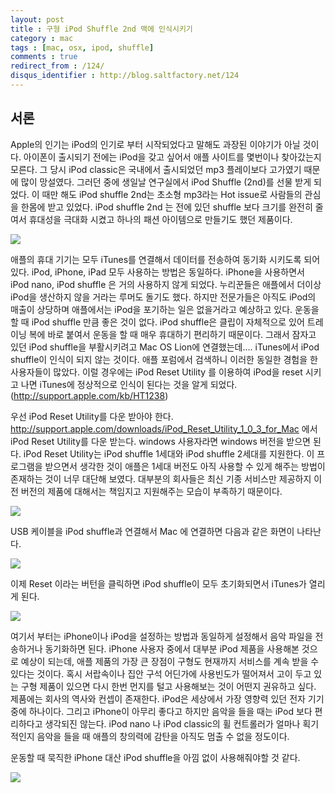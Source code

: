 ```yaml
---
layout: post
title : 구형 iPod Shuffle 2nd 맥에 인식시키기
category : mac
tags : [mac, osx, ipod, shuffle]
comments : true
redirect_from : /124/
disqus_identifier : http://blog.saltfactory.net/124
---
```


## 서론

Apple의 인기는 iPod의 인기로 부터 시작되었다고 말해도 과장된 이야기가 아닐 것이다. 아이폰이 출시되기 전에는 iPod을 갖고 싶어서 애플 사이트를 몇번이나 찾아갔는지 모른다. 그 당시 iPod classic은 국내에서 출시되었던 mp3 플레이보다 고가였기 때문에 많이 망설였다. 그러던 중에 생일날 연구실에서 iPod Shuffle (2nd)를 선물 받게 되었다. 이 때만 해도 iPod shuffle 2nd는 초소형 mp3라는 Hot issue로 사람들의 관심을 한몸에 받고 있었다. iPod shuffle 2nd 는 전에 있던 shuffle 보다 크기를 완전히 줄여서 휴대성을 극대화 시켰고 하나의 패션 아이템으로 만들기도 했던 제품이다.
<!--more-->

![](http://hbn-blog-assets.s3.amazonaws.com/saltfactory/images/4ce19c6e-438d-4f1c-9e11-5575f8b30158)

애플의 휴대 기기는 모두 iTunes를 연결해서 데이터를 전송하여 동기화 시키도록 되어 있다. iPod, iPhone, iPad 모두 사용하는 방법은 동일하다. iPhone을 사용하면서 iPod nano, iPod shuffle 은 거의 사용하지 않게 되었다. 누리꾼들은 애플에서 더이상 iPod을 생산하지 않을 거라는 루머도 돌기도 했다. 하지만 전문가들은 아직도 iPod의 매출이 상당하며 애플에서는 iPod을 포기하는 일은 없을거라고 예상하고 있다. 운동을 할 때 iPod shuffle 만큼 좋은 것이 없다. iPod shuffle은 클립이 자체적으로 있어 트레이닝 복에 바로 붙여서 운동을 할 때 매우 휴대하기 편리하기 때문이다. 그래서 잠자고 있던 iPod shuffle을 부활시키려고 Mac OS Lion에 연결했는데.... iTunes에서 iPod shuffle이 인식이 되지 않는 것이다. 애플 포럼에서 검색하니 이러한 동일한 경험을 한 사용자들이 많았다. 이럴 경우에는 iPod Reset Utility 를 이용하여 iPod을 reset 시키고 나면 iTunes에 정상적으로 인식이 된다는 것을 알게 되었다. (http://support.apple.com/kb/HT1238)

우선 iPod Reset Utility를 다운 받아야 한다. http://support.apple.com/downloads/iPod_Reset_Utility_1_0_3_for_Mac 에서 iPod Reset Utility를 다운 받는다. windows 사용자라면 windows 버전을 받으면 된다. iPod Reset Utility는 iPod shuffle 1세대와 iPod shuffle 2세대를 지원한다. 이 프로그램을 받으면서 생각한 것이 애플은 1세대 버전도 아직 사용할 수 있게 해주는 방법이 존재하는 것이 너무 대단해 보였다. 대부분의 회사들은 최신 기종 서비스만 제공하지 이전 버전의 제품에 대해서는 책임지고 지원해주는 모습이 부족하기 때문이다.

![](http://hbn-blog-assets.s3.amazonaws.com/saltfactory/images/a1a92cb1-9d34-499c-9a81-6e0bb828d878)

USB 케이블을 iPod shuffle과 연결해서 Mac 에 연결하면 다음과 같은 화면이 나타난다.

![](http://hbn-blog-assets.s3.amazonaws.com/saltfactory/images/ca4af9f5-5ebd-47c8-a0a0-b19427a248c3)

이제 Reset 이라는 버턴을 클릭하면 iPod shuffle이 모두 초기화되면서 iTunes가 열리게 된다.

![](http://hbn-blog-assets.s3.amazonaws.com/saltfactory/images/ce3ef243-8f8c-4bae-99ac-26b6d9e27623)

여기서 부터는 iPhone이나 iPod을 설정하는 방법과 동일하게 설정해서 음악 파일을 전송하거나 동기화하면 된다.
iPhone 사용자 중에서 대부분 iPod 제품을 사용해본 것으로 예상이 되는데, 애플 제품의 가장 큰 장점이 구형도 현재까지 서비스를 계속 받을 수 있다는 것이다. 혹시 서랍속이나 집안 구석 어딘가에 사용빈도가 떨어져서 고이 두고 있는 구형 제품이 있으면 다시 한번 먼지를 털고 사용해보는 것이 어떤지 권유하고 싶다. 제품에는 회사의 역사와 컨셉이 존재한다. iPod은 세상에서 가장 영향력 있던 전자 기기 중에 하나이다. 그리고 iPhone이 아무리 좋다고 하지만 음악을 들을 때는 iPod 보다 편리하다고 생각되진 않는다. iPod nano 나 iPod classic의 휠 컨트롤러가 얼마나 획기적인지 음악을 들을 때 애플의 창의력에 감탄을 아직도 멈출 수 없을 정도이다.

운동할 때 묵직한 iPhone 대산 iPod shuffle을 아낌 없이 사용해줘야할 것 같다.

![](http://hbn-blog-assets.s3.amazonaws.com/saltfactory/images/f48e6aae-4ef2-477d-a79d-e11415e694e5)
